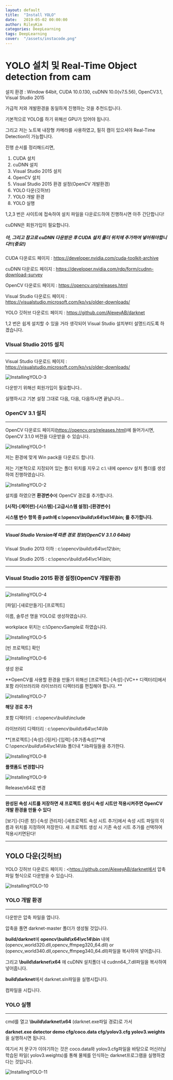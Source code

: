 ```yaml
---
layout: default
title:  "Install YOLO"
date:   2019-05-02 00:00:00
author: RileyKim
categories: DeepLearning
tags: DeepLearning
cover:  "/assets/instacode.png"
---
```


# YOLO 설치 및 Real-Time Object detection from cam



설치 환경 : Window 64bit, CUDA 10.0.130, cuDNN 10.0(v7.5.56), OpenCV3.1, Visual Studio 2015	

가급적 저와 개발환경을 동일하게 진행하는 것을 추천드립니다. 



기본적으로 YOLO를 하기 위해선 GPU가 있어야 됩니다. 

그리고 저는 노트북 내장형 카메라를 사용하였고, 필히 캠이 있으셔야 Real-Time Detection이 가능합니다.





진행 순서를 정리해드리면, 

1. CUDA 설치
2. cuDNN 설치
3. Visual Studio 2015 설치
4. OpenCV 설치
5. Visual Studio 2015 환경 설정(OpenCV 개발환경)
6. YOLO 다운(깃허브)
7. YOLO 개발 환경
8. YOLO 실행



1,2,3 번은 사이트에 접속하여 설치 파일을 다운로드하여 진행하시면 아주 간단합니다!

cuDNN은 회원가입이 필요합니다. 

##### 아, 그리고 참고로 cuDNN 다운받은 후 CUDA 설치 폴더 위치에 추가하여 넣어줘야합니다!!(중요!)



CUDA 다운로드 페이지 : <https://developer.nvidia.com/cuda-toolkit-archive>

cuDNN 다운로드 페이지 : <https://developer.nvidia.com/rdp/form/cudnn-download-survey>

OpenCV 다운로드 페이지 : <https://opencv.org/releases.html>

Visual Studio 다운로드 페이지 : <https://visualstudio.microsoft.com/ko/vs/older-downloads/>

YOLO 깃허브 다운로드 페이지 : <https://github.com/AlexeyAB/darknet>



1,2 번은 쉽게 설치할 수 있을 거라 생각되어 Visual Studio 설치부터 설명드리도록 하겠습니다.



### VIsual Studio 2015 설치

------

Visual Studio 다운로드 페이지 : <https://visualstudio.microsoft.com/ko/vs/older-downloads/>



![InstallingYOLO-3](https://user-images.githubusercontent.com/24997255/56186498-7ce1b280-605a-11e9-9a37-24500c39f22e.PNG)

다운받기 위해선 회원가입이 필요합니다..



실행하시고 기본 설정 그대로 다음, 다음, 다음하시면 끝납니다...





### OpenCV 3.1 설치

---------------------

OpenCV 다운로드 페이지(<https://opencv.org/releases.html>)에 들어가시면, OpenCV 3.1.0 버전을 다운받을 수 있습니다. 



![InstallingYOLO-1](https://user-images.githubusercontent.com/24997255/56184165-25404880-6054-11e9-88da-99166ecab435.PNG)



저는 환경에 맞게 Win pack을 다운로드 합니다. 

저는 기본적으로 지정되어 있는 폴더 위치를 지우고 c:\ 내에 opencv 설치 폴더를 생성하여 진행하였습니다. 

![InstallingYOLO-2](https://user-images.githubusercontent.com/24997255/56185094-7d2c7e80-6057-11e9-828a-e67f140a0b8f.PNG)



설치를 하였으면 **환경변수**에 OpenCV 경로를 추가합니다. 

**[시작]-[제어판]-[시스템]-[고급시스템 설정]-[환경변수]**

**시스템 변수 항목 중 path에 c:\opencv\build\x64\vc14\bin; 를 추가합니다.**



----------------------------------------

##### Visual Studio Version에 따른 경로 정보(OpenCV 3.1.0 64bit)

Visual Studio 2013 이하 :  c:\opencv\build\x64\vc12\bin;

Visual Studio 2015  :  c:\opencv\build\x64\vc14\bin;

---------------------------------------





### Visual Studio 2015 환경 설정(OpenCV 개발환경)

-------------------------------



![InstallingYOLO-4](https://user-images.githubusercontent.com/24997255/56188905-a225ef00-6061-11e9-9fec-7974ce57969e.PNG)

[파일]-[새로만들기]-[프로젝트]

이름, 솔루션 명을 YOLO로 생성하였습니다.  

workplace 위치는 c:\OpencvSample로 하였습니다.



![InstallingYOLO-5](https://user-images.githubusercontent.com/24997255/56189000-da2d3200-6061-11e9-92a9-df666e04ce38.PNG)

[빈 프로젝트] 확인



![InstallingYOLO-6](https://user-images.githubusercontent.com/24997255/56189863-ef0ac500-6063-11e9-95f7-4981eab11033.PNG)



생성 완료



**OpenCV를 사용할 환경을 만들기 위해선 [프로젝트]-[속성]-[VC++ 디렉터리]에서 포함 라이브러리와 라이브러리 디렉터리를 편집해야 합니다. ** 

![InstallingYOLO-7](https://user-images.githubusercontent.com/24997255/56190530-58d79e80-6065-11e9-850b-1f039791fca0.PNG)

**해당 경로 추가**

포함 디렉터리 : c:\opencv\build\include

라이브러리 디렉터리 : c:\opencv\build\x64\vc14\lib



**[프로젝트]-[속성]-[링커]-[입력]-[추가종속성]**에 C:\opencv\build\x64\vc14\lib 폴더내 *.lib파일들을 추가한다. 

![InstallingYOLO-8](https://user-images.githubusercontent.com/24997255/56190640-963c2c00-6065-11e9-8b75-82bbbcc90630.PNG)



**플랫폼도 변경합니다**

![InstallingYOLO-9](https://user-images.githubusercontent.com/24997255/56191660-b7058100-6067-11e9-8f21-5feb57a3f45a.PNG)

Release/x64로 변경



---------------------------------------------------

**완성된 속성 시트를 저장하면 새 프로젝트 생성시 속성 시트만 적용시켜주면 OpenCV 개발 환경을 만들 수 있다**

[보기]-[다른 창]-[속성 관리자]-[새프로젝트 속성 시트 추가]에서 속성 시트  파일의 이름과 위치를 지정하여 저장한다.  새 프로젝트 생성 시 기존 속성 시트 추가를 선택하여 적용시키면된다!

------------------------------------------------------





## YOLO 다운(깃허브)

YOLO 깃허브 다운로드 페이지 : <https://github.com/AlexeyAB/darknet에서 압축파일 형식으로 다운받을 수 있습니다. 

![InstallingYOLO-10](https://user-images.githubusercontent.com/24997255/56194446-fa62ee00-606d-11e9-9b43-f534dd167571.PNG)





### YOLO 개발 환경

------------------------------------

다운받은 압축 파일을 엽니다. 



압축을 풀면 darknet-master 폴더가 생성될 것입니다.  

**build/darknet**에 **opencv\build\x64\vc14\bin** 내에 (opencv_world320.dll,opencv_ffmpeg320_64.dll) or (opencv_world340.dll,opencv_ffmpeg340_64.dll)파일을 복사하여 넣어줍니다. 

그리고 **\build\darknet\x64** 에 cuDNN 설치폴더 내 cudnn64_7.dll파일을 복사하여 넣어줍니다. 



**build\darknet**에서 darknet.sln파일을 실행시킵니다. 

컴파일을 시킵니다. 



### YOLO 실행

----------------------------------

cmd를 열고  **\build\darknet\x64** (darknet.exe파일 경로)로 가서 

**darknet.exe detector demo cfg/coco.data cfg/yolov3.cfg yolov3.weights** 을 실행하시면 됩니다. 

여기서 저 문구가 이야기하는 것은 coco.data와 yolov3.cfg파일을 바탕으로 머신러닝 학습된 파일( yolov3.weights)를 통해 물체를 인식하는 darknet프로그램을 실행하겠다는 것입니다. 



![InstallingYOLO-11](https://user-images.githubusercontent.com/24997255/56412501-5f615280-62bf-11e9-962b-f8c3c8ab68eb.PNG)





